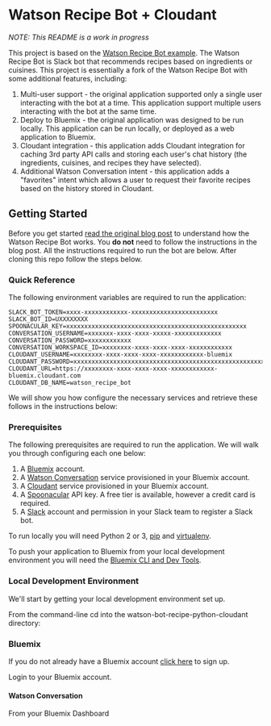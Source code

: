 # Watson Recipe Bot + Cloudant

*NOTE: This README is a work in progress* 

This project is based on the [Watson Recipe Bot example](https://medium.com/ibm-watson-developer-cloud/how-to-build-a-recipe-slack-bot-using-watson-conversation-and-spoonacular-api-487eacaf01d4#.i0q8fnhuu).
The Watson Recipe Bot is Slack bot that recommends recipes based on ingredients or cuisines.
This project is essentially a fork of the Watson Recipe Bot with some additional features, including:

1. Multi-user support - the original application supported only a single user interacting with the bot at a time. This application support multiple users interacting with the bot at the same time.
2. Deploy to Bluemix - the original application was designed to be run locally. This application can be run locally, or deployed as a web application to Bluemix.
2. Cloudant integration - this application adds Cloudant integration for caching 3rd party API calls and storing each user's chat history (the ingredients, cuisines, and recipes they have selected).
3. Additional Watson Conversation intent - this application adds a "favorites" intent which allows a user to request their favorite recipes based on the history stored in Cloudant.

## Getting Started

Before you get started [read the original blog post](https://medium.com/ibm-watson-developer-cloud/how-to-build-a-recipe-slack-bot-using-watson-conversation-and-spoonacular-api-487eacaf01d4#.i0q8fnhuu)
to understand how the Watson Recipe Bot works. You __do not__ need to follow the instructions in the blog post. All the instructions required to run the bot are below.
After cloning this repo follow the steps below.

### Quick Reference

The following environment variables are required to run the application:

    SLACK_BOT_TOKEN=xxxx-xxxxxxxxxxxx-xxxxxxxxxxxxxxxxxxxxxxxx
    SLACK_BOT_ID=UXXXXXXXX
    SPOONACULAR_KEY=xxxxxxxxxxxxxxxxxxxxxxxxxxxxxxxxxxxxxxxxxxxxxxxxxx
    CONVERSATION_USERNAME=xxxxxxx-xxxx-xxxx-xxxxx-xxxxxxxxxxxxx
    CONVERSATION_PASSWORD=xxxxxxxxxxxx
    CONVERSATION_WORKSPACE_ID=xxxxxxxx-xxxx-xxxx-xxxx-xxxxxxxxxxxx
    CLOUDANT_USERNAME=xxxxxxxx-xxxx-xxxx-xxxx-xxxxxxxxxxxx-bluemix
    CLOUDANT_PASSWORD=xxxxxxxxxxxxxxxxxxxxxxxxxxxxxxxxxxxxxxxxxxxxxxxxxxxxxxxxxxxxxxxx
    CLOUDANT_URL=https://xxxxxxxx-xxxx-xxxx-xxxx-xxxxxxxxxxxx-bluemix.cloudant.com
    CLOUDANT_DB_NAME=watson_recipe_bot

We will show you how configure the necessary services and retrieve these follows in the instructions below:

### Prerequisites

The following prerequisites are required to run the application. We will walk you through configuring each one below:

1. A [Bluemix](https://www.ibm.com/cloud-computing/bluemix/) account.
2. A [Watson Conversation](https://www.ibm.com/watson/developercloud/conversation.html) service provisioned in your Bluemix account.
3. A [Cloudant](http://cloudant.com/) service provisioned in your Bluemix account.
4. A [Spoonacular](https://spoonacular.com/food-api) API key. A free tier is available, however a credit card is required.
5. A [Slack](https://slack.com) account and permission in your Slack team to register a Slack bot. 

To run locally you will need Python 2 or 3, [pip](https://pip.pypa.io/en/stable/) and [virtualenv](https://virtualenv.pypa.io/en/stable/).

To push your application to Bluemix from your local development environment you will need the [Bluemix CLI and Dev Tools](https://console.ng.bluemix.net/docs/starters/install_cli.html).

### Local Development Environment

We'll start by getting your local development environment set up.

From the command-line cd into the watson-bot-recipe-python-cloudant directory:


### Bluemix

If you do not already have a Bluemix account [click here](https://console.ng.bluemix.net/registration/) to sign up.

Login to your Bluemix account.

#### Watson Conversation

From your Bluemix Dashboard 


